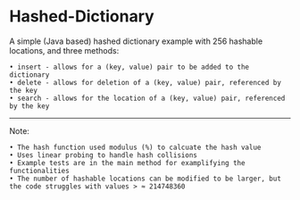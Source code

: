 # Hashed-Dictionary
A simple (Java based) hashed dictionary example with 256 hashable locations, and three methods:
  
    • insert - allows for a (key, value) pair to be added to the dictionary
    • delete - allows for deletion of a (key, value) pair, referenced by the key
    • search - allows for the location of a (key, value) pair, referenced by the key


------------------------------------------------------------------------------------------------------------------------
Note:

    • The hash function used modulus (%) to calcuate the hash value
    • Uses linear probing to handle hash collisions
    • Example tests are in the main method for examplifying the functionalities
    • The number of hashable locations can be modified to be larger, but the code struggles with values > ≈ 214748360

